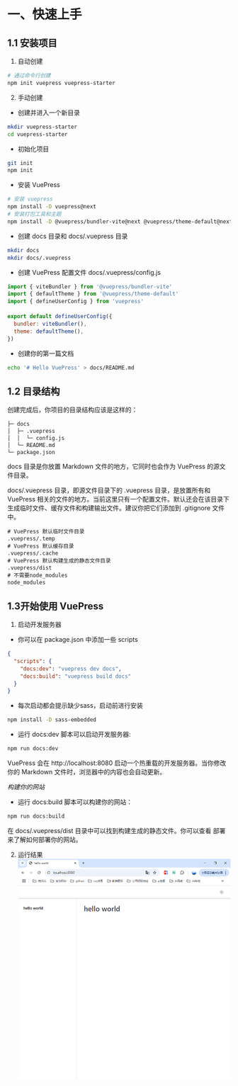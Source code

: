 # 一、快速上手
##  1.1 安装项目

1. 自动创建
```sh
# 通过命令行创建
npm init vuepress vuepress-starter
```
2. 手动创建
- 创建并进入一个新目录
```sh
mkdir vuepress-starter
cd vuepress-starter
```

- 初始化项目
```sh
git init
npm init
```

- 安装 VuePress
```sh
# 安装 vuepress
npm install -D vuepress@next
# 安装打包工具和主题
npm install -D @vuepress/bundler-vite@next @vuepress/theme-default@next
```

- 创建 docs 目录和 docs/.vuepress 目录
```sh
mkdir docs
mkdir docs/.vuepress
```
- 创建 VuePress 配置文件 docs/.vuepress/config.js
```js
import { viteBundler } from '@vuepress/bundler-vite'
import { defaultTheme } from '@vuepress/theme-default'
import { defineUserConfig } from 'vuepress'

export default defineUserConfig({
  bundler: viteBundler(),
  theme: defaultTheme(),
})
```
- 创建你的第一篇文档
```sh
echo '# Hello VuePress' > docs/README.md
```




##  1.2 目录结构
创建完成后，你项目的目录结构应该是这样的：

```
├─ docs
│  ├─ .vuepress
│  │  └─ config.js
│  └─ README.md
└─ package.json
```

docs 目录是你放置 Markdown 文件的地方，它同时也会作为 VuePress 的源文件目录。

docs/.vuepress 目录，即源文件目录下的 .vuepress 目录，是放置所有和 VuePress 相关的文件的地方。当前这里只有一个配置文件。默认还会在该目录下生成临时文件、缓存文件和构建输出文件。建议你把它们添加到 .gitignore 文件中。

```
# VuePress 默认临时文件目录
.vuepress/.temp
# VuePress 默认缓存目录
.vuepress/.cache
# VuePress 默认构建生成的静态文件目录
.vuepress/dist
# 不需要node_modules
node_modules
```

## 1.3开始使用 VuePress

1. 启动开发服务器

- 你可以在 package.json 中添加一些 scripts
```json
{
  "scripts": {
    "docs:dev": "vuepress dev docs",
    "docs:build": "vuepress build docs"
  }
}
```

- 每次启动都会提示缺少sass，启动前进行安装
```sh
npm install -D sass-embedded
```


- 运行 docs:dev 脚本可以启动开发服务器:
```sh
npm run docs:dev
```

VuePress 会在 http://localhost:8080 启动一个热重载的开发服务器。当你修改你的 Markdown 文件时，浏览器中的内容也会自动更新。

*构建你的网站*

- 运行 docs:build 脚本可以构建你的网站：
```sh
npm run docs:build
```

在 docs/.vuepress/dist 目录中可以找到构建生成的静态文件。你可以查看 部署 来了解如何部署你的网站。

2.  运行结果
![](/other/document/vuepress/01.jpg)

